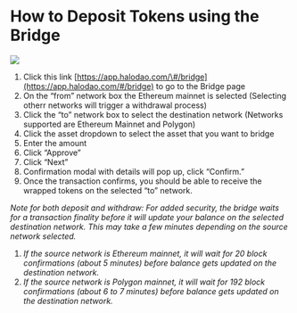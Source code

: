 # How to Deposit Tokens using the Bridge

![](../../.gitbook/assets/bridge-ethereum-to-poly.gif)

1. Click this link [https://app.halodao.com/\#/bridge](https://app.halodao.com/#/bridge) to go to the Bridge page
2. On the “from” network box the Ethereum mainnet is selected \(Selecting otherr networks will trigger a withdrawal process\)
3. Click the “to” network box to select the destination network \(Networks supported are Ethereum Mainnet and Polygon\)
4. Click the asset dropdown to select the asset that you want to bridge
5. Enter the amount
6. Click “Approve”
7. Click “Next” 
8. Confirmation modal with details will pop up, click “Confirm.”
9. Once the transaction confirms, you should be able to receive the wrapped tokens on the selected “to” network.  



_Note for both deposit and withdraw: For added security, the bridge waits for a transaction finality before it will update your balance on the selected destination network. This may take a few minutes depending on the source network selected._ 

1. _If the source network is Ethereum mainnet, it will wait for 20 block confirmations \(about 5 minutes\) before balance gets updated on the destination network._
2. _If the source network is Polygon mainnet, it will wait for 192 block confirmations \(about 6 to 7 minutes\) before balance gets updated on the destination network._

